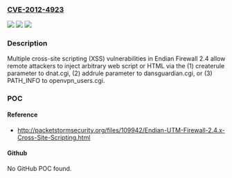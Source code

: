 ### [CVE-2012-4923](https://cve.mitre.org/cgi-bin/cvename.cgi?name=CVE-2012-4923)
![](https://img.shields.io/static/v1?label=Product&message=n%2Fa&color=blue)
![](https://img.shields.io/static/v1?label=Version&message=n%2Fa&color=blue)
![](https://img.shields.io/static/v1?label=Vulnerability&message=n%2Fa&color=brighgreen)

### Description

Multiple cross-site scripting (XSS) vulnerabilities in Endian Firewall 2.4 allow remote attackers to inject arbitrary web script or HTML via the (1) createrule parameter to dnat.cgi, (2) addrule parameter to dansguardian.cgi, or (3) PATH_INFO to openvpn_users.cgi.

### POC

#### Reference
- http://packetstormsecurity.org/files/109942/Endian-UTM-Firewall-2.4.x-Cross-Site-Scripting.html

#### Github
No GitHub POC found.

